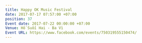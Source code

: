 ```yaml
---
title: Happy OK Music Festival
date: 2017-07-17 07:57:00 +07:00
position: 37
Event date: 2017-07-22 00:00:00 +07:00
Venue: Hồ Suối Hai - Ba Vì
Event URL: https://www.facebook.com/events/750319555150474/
---
```


